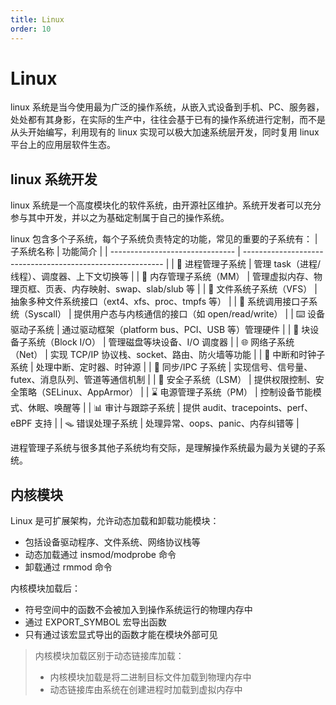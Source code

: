 ```yaml
---
title: Linux
order: 10
---
```


# Linux
linux 系统是当今使用最为广泛的操作系统，从嵌入式设备到手机、PC、服务器，处处都有其身影，在实际的生产中，往往会基于已有的操作系统进行定制，而不是从头开始编写，利用现有的 linux 实现可以极大加速系统层开发，同时复用 linux 平台上的应用层软件生态。

## linux 系统开发
linux 系统是一个高度模块化的软件系统，由开源社区维护。系统开发者可以充分参与其中开发，并以之为基础定制属于自己的操作系统。

linux 包含多个子系统，每个子系统负责特定的功能，常见的重要的子系统有：
| 子系统名称                      | 功能简介                                                   |
| ------------------------------- | ---------------------------------------------------------- |
| 🔧 进程管理子系统                | 管理 task（进程/线程）、调度器、上下文切换等               |
| 🧠 内存管理子系统（MM）          | 管理虚拟内存、物理页框、页表、内存映射、swap、slab/slub 等 |
| 📁 文件系统子系统（VFS）         | 抽象多种文件系统接口（ext4、xfs、proc、tmpfs 等）          |
| 🧮 系统调用接口子系统（Syscall） | 提供用户态与内核通信的接口（如 open/read/write）           |
| ⌨️ 设备驱动子系统                | 通过驱动框架（platform bus、PCI、USB 等）管理硬件          |
| 💾 块设备子系统（Block I/O）     | 管理磁盘等块设备、I/O 调度器                               |
| 🌐 网络子系统（Net）             | 实现 TCP/IP 协议栈、socket、路由、防火墙等功能             |
| 🧾 中断和时钟子系统              | 处理中断、定时器、时钟源                                   |
| 🔄 同步/IPC 子系统               | 实现信号、信号量、futex、消息队列、管道等通信机制          |
| 🔐 安全子系统（LSM）             | 提供权限控制、安全策略（SELinux、AppArmor）                |
| ⌛ 电源管理子系统（PM）          | 控制设备节能模式、休眠、唤醒等                             |
| 📊 审计与跟踪子系统              | 提供 audit、tracepoints、perf、eBPF 支持                   |
| 🪤 错误处理子系统                | 处理异常、oops、panic、内存纠错等                          |

进程管理子系统与很多其他子系统均有交际，是理解操作系统最为最为关键的子系统。

## 内核模块
Linux 是可扩展架构，允许动态加载和卸载功能模块：
- 包括设备驱动程序、文件系统、网络协议栈等
- 动态加载通过 insmod/modprobe 命令
- 卸载通过 rmmod 命令

内核模块加载后：
- 符号空间中的函数不会被加入到操作系统运行的物理内存中
- 通过 EXPORT_SYMBOL 宏导出函数
- 只有通过该宏显式导出的函数才能在模块外部可见

> 内核模块加载区别于动态链接库加载：
>
> - 内核模块加载是将二进制目标文件加载到物理内存中
> - 动态链接库由系统在创建进程时加载到虚拟内存中

